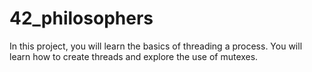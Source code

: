 # 42_philosophers
In this project, you will learn the basics of threading a process. You will learn how to create threads and explore the use of mutexes.
